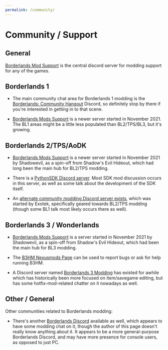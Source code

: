 ```yaml
---
permalink: /community/
---
```


# Community / Support

## General

[Borderlands Mod Support](https://discord.gg/bXeqV8Ef9R) is the central discord server for modding support for any of the games.

## Borderlands 1

- The main community chat area for Borderlands 1 modding is the
  [Borderlands: Community Hangout](https://discord.gg/5pzGb6w) Discord, so
  definitely stop by there if you're interested in getting in to that scene.

- [Borderlands Mods Support](https://discord.gg/bXeqV8Ef9R) is a newer server
  started in November 2021.  The BL1 areas might be a little less populated
  than BL2/TPS/BL3, but it's growing.

## Borderlands 2/TPS/AoDK

- [Borderlands Mods Support](https://discord.gg/bXeqV8Ef9R) is a newer server
  started in November 2021 by Shadowevil, as a spin-off from Shadow's Evil Hideout,
  which had long been the main hub for BL2/TPS modding.

- There is a [PythonSDK Discord server](https://discord.gg/VJXtHvh). Most SDK mod
  discussion occurs in this server, as well as some talk about the development of
  the SDK itself.

- An [alternate community modding Discord server exists](https://discord.gg/x5uQjE6),
  which was started by Exotek, specifically geared towards BL2/TPS modding (though
  some BL1 talk most likely occurs there as well).

## Borderlands 3 / Wonderlands

- [Borderlands Mods Support](https://discord.gg/bXeqV8Ef9R) is a server
  started in November 2021 by Shadowevil, as a spin-off from Shadow's Evil Hideout,
  which had been the main hub for BL3 modding.

- The [B3HM Nexusmods Page](https://www.nexusmods.com/borderlands3/mods/244) can
  be used to report bugs or ask for help running B3HM.

- A Discord server named [Borderlands 3 Modding](https://discord.gg/38sDVpE)
  has existed for awhile which has historically been more focused on item/savegame
  editing, but has some hotfix-mod-related chatter on it nowadays as well.

## Other / General

Other communities related to Borderlands modding:

- There's another [Borderlands Discord](https://discordapp.com/invite/9dYYN6Y) available
  as well, which appears to have some modding chat on it, though the author of this page
  doesn't really know anything about it.  It appears to be a more general-purpose Borderlands
  Discord, and may have more presence for console users, as opposed to just PC.

